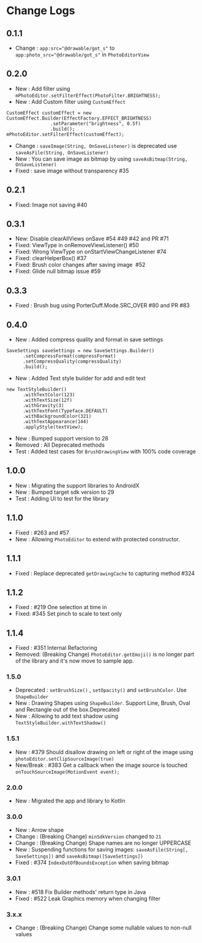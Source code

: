 # Change Logs

## 0.1.1
- Change : `app:src="@drawable/got_s"` to `app:photo_src="@drawable/got_s"` in `PhotoEditorView`

## 0.2.0
- New : Add filter using `mPhotoEditor.setFilterEffect(PhotoFilter.BRIGHTNESS);`
- New : Add Custom filter using `CustomEffect`

```
CustomEffect customEffect = new CustomEffect.Builder(EffectFactory.EFFECT_BRIGHTNESS)
                .setParameter("brightness", 0.5f)
                .build();
mPhotoEditor.setFilterEffect(customEffect);
```
- Change : `saveImage(String, OnSaveListener)` is deprecated use `saveAsFile(String, OnSaveListener)`
- New : You can save image as bitmap by using `saveAsBitmap(String, OnSaveListener)`
- Fixed : save image without transparency #35

## 0.2.1
- Fixed: Image not saving #40

## 0.3.1
- New: Disable clearAllViews onSave #54 #49 #42 and PR #71
- Fixed: ViewType in onRemoveViewListener() #50
- Fixed: Wrong ViewType on onStartViewChangeListener #74
- Fixed: clearHelperBox() #37
- Fixed: Brush color changes after saving image  #52
- Fixed: Glide null bitmap issue #59

## 0.3.3
- Fixed : Brush bug using PorterDuff.Mode.SRC_OVER #80 and PR #83

## 0.4.0
- New : Added compress quality and format in save settings
```
SaveSettings saveSettings = new SaveSettings.Builder()
      .setCompressFormat(compressFormat)
      .setCompressQuality(compressQuality)
      .build();
```
- New : Added Text style builder for add and edit text
```
new TextStyleBuilder()
      .withTextColor(123)
      .withTextSize(12f)
      .withGravity(3)
      .withTextFont(Typeface.DEFAULT)
      .withBackgroundColor(321)
      .withTextAppearance(144)
      .applyStyle(textView);
```
- New : Bumped support version to 28
- Removed : All Deprecated methods
- Test : Added test cases for `BrushDrawingView` with 100% code coverage

## 1.0.0
- New : Migrating the support libraries to AndroidX
- New : Bumped target sdk version to 29
- Test : Adding UI to test for the library

## 1.1.0
- Fixed : #263 and #57
- New : Allowing `PhotoEditor` to extend with protected constructor.

## 1.1.1
- Fixed : Replace deprecated `getDrawingCache` to capturing method #324

## 1.1.2
- Fixed : #219 One selection at time in
- Fixed: #345 Set pinch to scale to text only

## 1.1.4
- Fixed : #351 Internal Refactoring
- Removed: (Breaking Change) `PhotoEditor.getEmoji()` is no longer part of the library and it's now move to sample app.

### 1.5.0
- Deprecated : `setBrushSize()` , `setOpacity()` and `setBrushColor`. Use `ShapeBuilder`
- New : Drawing Shapes using `ShapeBuilder`. Support Line, Brush, Oval and Rectangle out of the box.Deprecated
- New : Allowing to add text shadow using `TextStyleBuilder.withTextShadow()`

### 1.5.1
- New : #379 Should disallow drawing on left or right of the image using `photoEditor.setClipSourceImage(true)`
- New/Break : #383 Get a callback when the image source is touched `onTouchSourceImage(MotionEvent event);`

### 2.0.0
- New : Migrated the app and library to Kotlin

### 3.0.0
- New : Arrow shape
- Change : (Breaking Change) `minSdkVersion` changed to `21`
- Change : (Breaking Change) Shape names are no longer UPPERCASE
- New : Suspending functions for saving images: `saveAsFile(String[, SaveSettings])` and `saveAsBitmap([SaveSettings])`
- Fixed : #374 `IndexOutOfBoundsException` when saving bitmap

### 3.0.1
- New : #518 Fix Builder methods' return type in Java
- Fixed : #522 Leak Graphics memory when changing filter

### 3.x.x
- Change : (Breaking Change) Change some nullable values to non-null values